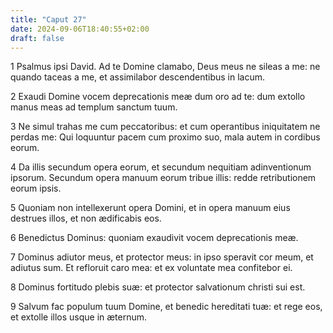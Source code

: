 ```yaml
---
title: "Caput 27"
date: 2024-09-06T18:40:55+02:00
draft: false
---
```




1 Psalmus ipsi David. Ad te Domine clamabo, Deus meus ne sileas a me: ne quando taceas a me, et assimilabor descendentibus in lacum.

2 Exaudi Domine vocem deprecationis meæ dum oro ad te: dum extollo manus meas ad templum sanctum tuum.

3 Ne simul trahas me cum peccatoribus: et cum operantibus iniquitatem ne perdas me: Qui loquuntur pacem cum proximo suo, mala autem in cordibus eorum.

4 Da illis secundum opera eorum, et secundum nequitiam adinventionum ipsorum. Secundum opera manuum eorum tribue illis: redde retributionem eorum ipsis.

5 Quoniam non intellexerunt opera Domini, et in opera manuum eius destrues illos, et non ædificabis eos.

6 Benedictus Dominus: quoniam exaudivit vocem deprecationis meæ.

7 Dominus adiutor meus, et protector meus: in ipso speravit cor meum, et adiutus sum. Et refloruit caro mea: et ex voluntate mea confitebor ei.

8 Dominus fortitudo plebis suæ: et protector salvationum christi sui est.

9 Salvum fac populum tuum Domine, et benedic hereditati tuæ: et rege eos, et extolle illos usque in æternum.

